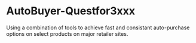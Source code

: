 # AutoBuyer-Questfor3xxx
Using a combination of tools to achieve fast and consistant auto-purchase options on select products on major retailer sites.
